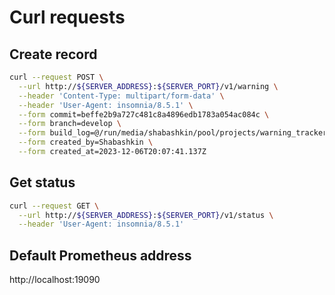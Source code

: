 # Curl requests

## Create record

```bash
curl --request POST \
  --url http://${SERVER_ADDRESS}:${SERVER_PORT}/v1/warning \
  --header 'Content-Type: multipart/form-data' \
  --header 'User-Agent: insomnia/8.5.1' \
  --form commit=beffe2b9a727c481c8a4896edb1783a054ac084c \
  --form branch=develop \
  --form build_log=@/run/media/shabashkin/pool/projects/warning_tracker/resources/testfile \
  --form created_by=Shabashkin \
  --form created_at=2023-12-06T20:07:41.137Z
```

## Get status

```bash
curl --request GET \
  --url http://${SERVER_ADDRESS}:${SERVER_PORT}/v1/status \
  --header 'User-Agent: insomnia/8.5.1'
```

## Default Prometheus address
http://localhost:19090